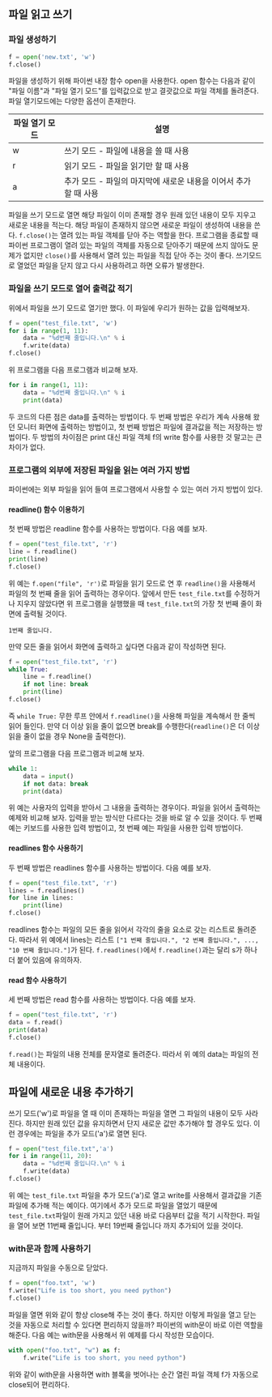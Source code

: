 ## 파일 읽고 쓰기



### 파일 생성하기

```python
f = open('new.txt', 'w')
f.close()
```

파일을 생성하기 위해 파이썬 내장 함수 open을 사용한다. open 함수는 다음과 같이 "파일 이름"과 "파일 열기 모드"를 입력값으로 받고 결괏값으로 파일 객체를 돌려준다. 파일 열기모드에는 다양한 옵션이 존재한다.

| 파일 열기 모드 | 설명                                                         |
| -------------- | ------------------------------------------------------------ |
| w              | 쓰기 모드 - 파일에 내용을 쓸 때 사용                         |
| r              | 읽기 모드 - 파일을 읽기만 할 때 사용                         |
| a              | 추가 모드 - 파일의 마지막에 새로운 내용을 이어서 추가 할 때 사용 |

파일을 쓰기 모드로 열면 해당 파일이 이미 존재할 경우 원래 있던 내용이 모두 지우고 새로운 내용을 적는다. 해당 파일이 존재하지 않으면 새로운 파일이 생성하여 내용을 쓴다. `f.close()`는 열려 있는 파일 객체를 닫아 주는 역할을 한다. 프로그램을 종료할 때 파이썬 프로그램이 열려 있는 파일의 객체를 자동으로 닫아주기 때문에 쓰지 않아도 문제가 없지만 `close()`를 사용해서 열려 있는 파일을 직접 닫아 주는 것이 좋다. 쓰기모드로 열었던 파일을 닫지 않고 다시 사용하려고 하면 오류가 발생한다.



### 파일을 쓰기 모드로 열어 출력값 적기

위에서 파일을 쓰기 모드로 열기만 했다. 이 파일에 우리가 원하는 값을 입력해보자.

```python
f = open("test_file.txt", 'w')
for i in range(1, 11):
    data = "%d번째 줄입니다.\n" % i
    f.write(data)
f.close()
```

위 프로그램을 다음 프로그램과 비교해 보자.

```python
for i in range(1, 11):
    data = "%d번째 줄입니다.\n" % i
    print(data)
```

두 코드의 다른 점은 data를 출력하는 방법이다. 두 번째 방법은 우리가 계속 사용해 왔던 모니터 화면에 출력하는 방법이고, 첫 번째 방법은 파일에 결과값을 적는 저장하는 방법이다. 두 방법의 차이점은 print 대신 파일 객체 f의 write 함수를 사용한 것 말고는 큰 차이가 없다.



### 프로그램의 외부에 저장된 파일을 읽는 여러 가지 방법

파이썬에는 외부 파일을 읽어 들여 프로그램에서 사용할 수 있는 여러 가지 방법이 있다. 

#### readline() 함수 이용하기

첫 번째 방법은 readline 함수를 사용하는 방법이다. 다음 예를 보자.

```python
f = open("test_file.txt", 'r')
line = f.readline()
print(line)
f.close()
```

위 예는 `f.open("file", 'r')`로 파일을 읽기 모드로 연 후 `readline()`을 사용해서 파일의 첫 번째 줄을 읽어 출력하는 경우이다. 앞에서 만든 `test_file.txt`를 수정하거나 지우지 않았다면 위 프로그램을 실행했을 때 `test_file.txt`의 가장 첫 번째 줄이 화면에 출력될 것이다.

```
1번째 줄입니다.
```

만약 모든 줄을 읽어서 화면에 출력하고 싶다면 다음과 같이 작성하면 된다.

```python
f = open("test_file.txt", 'r')
while True:
    line = f.readline()
    if not line: break
    print(line)
f.close()
```

즉 `while True:` 무한 루프 안에서 `f.readline()`을 사용해 파일을 계속해서 한 줄씩 읽어 들인다. 만약 더 이상 읽을 줄이 없으면 break를 수행한다(`readline()`은 더 이상 읽을 줄이 없을 경우 None을 출력한다).

앞의 프로그램을 다음 프로그램과 비교해 보자.

```python
while 1:
    data = input()
    if not data: break
    print(data)
```

위 예는 사용자의 입력을 받아서 그 내용을 출력하는 경우이다. 파일을 읽어서 출력하는 예제와 비교해 보자. 입력을 받는 방식만 다르다는 것을 바로 알 수 있을 것이다. 두 번째 예는 키보드를 사용한 입력 방법이고, 첫 번째 예는 파일을 사용한 입력 방법이다.



#### readlines 함수 사용하기

두 번째 방법은 readlines 함수를 사용하는 방법이다. 다음 예를 보자.

```python
f = open("test_file.txt", 'r')
lines = f.readlines()
for line in lines:
    print(line)
f.close()
```

readlines 함수는 파일의 모든 줄을 읽어서 각각의 줄을 요소로 갖는 리스트로 돌려준다. 따라서 위 예에서 lines는 리스트 `["1 번째 줄입니다.", "2 번째 줄입니다.", ..., "10 번째 줄입니다."]`가 된다. `f.readlines()`에서 `f.readline()`과는 달리 s가 하나 더 붙어 있음에 유의하자.



#### read 함수 사용하기

세 번째 방법은 read 함수를 사용하는 방법이다. 다음 예를 보자.

```python
f = open("test_file.txt", 'r')
data = f.read()
print(data)
f.close()
```

`f.read()`는 파일의 내용 전체를 문자열로 돌려준다. 따라서 위 예의 data는 파일의 전체 내용이다.



## 파일에 새로운 내용 추가하기

쓰기 모드('w')로 파일을 열 때 이미 존재하는 파일을 열면 그 파일의 내용이 모두 사라진다. 하지만 원래 있던 값을 유지하면서 단지 새로운 값만 추가해야 할 경우도 있다. 이런 경우에는 파일을 추가 모드('a')로 열면 된다. 

```python
f = open("test_file.txt",'a')
for i in range(11, 20):
    data = "%d번째 줄입니다.\n" % i
    f.write(data)
f.close()
```

위 예는 `test_file.txt` 파일을 추가 모드('a')로 열고 write를 사용해서 결과값을 기존 파일에 추가해 적는 예이다. 여기에서 추가 모드로 파일을 열었기 때문에  `test_file.txt`파일이 원래 가지고 있던 내용 바로 다음부터 값을 적기 시작한다. 파일을 열어 보면 11번째 줄입니다. 부터 19번째 줄입니다 까지 추가되어 있을 것이다.



### with문과 함께 사용하기

지금까지 파일을 수동으로 닫았다. 

```python
f = open("foo.txt", 'w')
f.write("Life is too short, you need python")
f.close()
```

파일을 열면 위와 같이 항상 close해 주는 것이 좋다. 하지만 이렇게 파일을 열고 닫는 것을 자동으로 처리할 수 있다면 편리하지 않을까? 파이썬의 with문이 바로 이런 역할을 해준다. 다음 예는 with문을 사용해서 위 예제를 다시 작성한 모습이다.

```python
with open("foo.txt", "w") as f:
    f.write("Life is too short, you need python")
```

위와 같이 with문을 사용하면 with 블록을 벗어나는 순간 열린 파일 객체 f가 자동으로 close되어 편리하다.